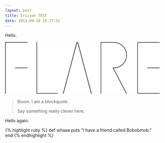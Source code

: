 ```yaml
---
layout: post
title: Ericson TEST
date: 2013-09-18 15:27:31
---
```


Hello.

<img src="/images/flare-logo.png">

> Boom. I am a blockquote.
> 
> Say something really clever here.

Hello again.

{% highlight ruby %}
def whaaa
  puts "I have a friend called Bobobmob."
end
{% endhighlight %}
